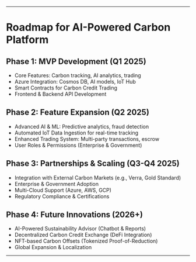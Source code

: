 
---

# Roadmap for AI-Powered Carbon Platform  

## Phase 1: MVP Development (Q1 2025)  
- Core Features: Carbon tracking, AI analytics, trading  
- Azure Integration: Cosmos DB, AI models, IoT Hub  
- Smart Contracts for Carbon Credit Trading  
- Frontend & Backend API Development  

## Phase 2: Feature Expansion (Q2 2025)  
- Advanced AI & ML: Predictive analytics, fraud detection  
- Automated IoT Data Ingestion for real-time tracking  
- Enhanced Trading System: Multi-party transactions, escrow  
- User Roles & Permissions (Enterprise & Government)  

## Phase 3: Partnerships & Scaling (Q3-Q4 2025)  
- Integration with External Carbon Markets (e.g., Verra, Gold Standard)  
- Enterprise & Government Adoption  
- Multi-Cloud Support (Azure, AWS, GCP)  
- Regulatory Compliance & Certifications  

## Phase 4: Future Innovations (2026+)  
- AI-Powered Sustainability Advisor (Chatbot & Reports)  
- Decentralized Carbon Credit Exchange (DeFi Integration)  
- NFT-based Carbon Offsets (Tokenized Proof-of-Reduction)  
- Global Expansion & Localization  

---